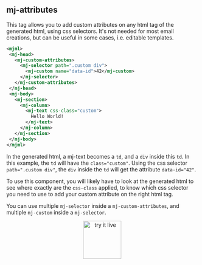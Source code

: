 ## mj-attributes

This tag allows you to add custom attributes on any html tag of the generated html, using css selectors.
It's not needed for most email creations, but can be useful in some cases, i.e. editable templates.

 ```xml
<mjml>
  <mj-head>
    <mj-custom-attributes>
      <mj-selector path=".custom div">
        <mj-custom name="data-id">42</mj-custom>
      </mj-selector>
    </mj-custom-attributes>
  </mj-head>
  <mj-body>
    <mj-section>
      <mj-column>
        <mj-text css-class="custom">
          Hello World!
        </mj-text>
      </mj-column>
    </mj-section>
  </mj-body>
</mjml>
 ```

In the generated html, a mj-text becomes a `td`, and a `div` inside this `td`. In this example, the `td` will have the `class="custom"`. Using the css selector `path=".custom div"`, the `div` inside the `td` will get the attribute `data-id="42"`.

To use this component, you will likely have to look at the generated html to see where exactly are the `css-class` applied, to know which css selector you need to use to add your custom attribute on the right html tag.

You can use multiple `mj-selector` inside a `mj-custom-attributes`, and multiple `mj-custom` inside a `mj-selector`.
  

<p align="center">
  <a href="https://mjml.io/try-it-live/components/head-custom-attributes">
    <img width="100px" src="https://mjml.io/assets/img/svg/TRYITLIVE.svg" alt="try it live" />
  </a>
</p>
